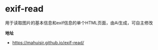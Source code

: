 # exif-read
用于读取图片的基本信息和exif信息的单个HTML页面，由Ai生成，可自主修改

**地址**
* https://mahuisir.github.io/exif-read/
